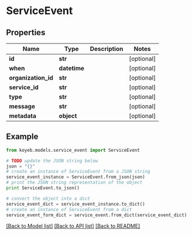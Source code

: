 # ServiceEvent


## Properties
Name | Type | Description | Notes
------------ | ------------- | ------------- | -------------
**id** | **str** |  | [optional] 
**when** | **datetime** |  | [optional] 
**organization_id** | **str** |  | [optional] 
**service_id** | **str** |  | [optional] 
**type** | **str** |  | [optional] 
**message** | **str** |  | [optional] 
**metadata** | **object** |  | [optional] 

## Example

```python
from koyeb.models.service_event import ServiceEvent

# TODO update the JSON string below
json = "{}"
# create an instance of ServiceEvent from a JSON string
service_event_instance = ServiceEvent.from_json(json)
# print the JSON string representation of the object
print ServiceEvent.to_json()

# convert the object into a dict
service_event_dict = service_event_instance.to_dict()
# create an instance of ServiceEvent from a dict
service_event_form_dict = service_event.from_dict(service_event_dict)
```
[[Back to Model list]](../README.md#documentation-for-models) [[Back to API list]](../README.md#documentation-for-api-endpoints) [[Back to README]](../README.md)


